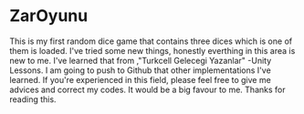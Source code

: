 # ZarOyunu
This is my first random dice game that contains three dices which  is one of them is loaded. I've tried some new things, honestly everthing in this area is new to me.
I've learned that from ,"Turkcell Gelecegi Yazanlar" -Unity Lessons. I am going to push to Github that other implementations I've learned. 
If you're experienced in this field, please feel free to give me advices and correct my codes. It would be a big favour to me. Thanks for reading this. 
